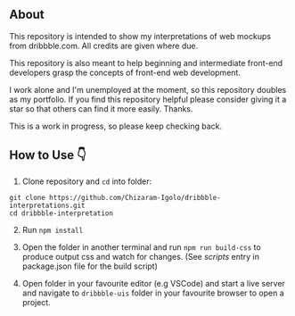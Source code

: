 ## About

This repository is intended to show my interpretations of web mockups from dribbble.com. All credits are given where due.

This repository is also meant to help beginning and intermediate front-end developers grasp the concepts of front-end web development.

I work alone and I'm unemployed at the moment, so this repository doubles as my portfolio. If you find this repository helpful please consider giving it a star so that others can find it more easily. Thanks.

This is a work in progress, so please keep checking back.

## How to Use 👇

1. Clone repository and `cd` into folder:

```
git clone https://github.com/Chizaram-Igolo/dribbble-interpretations.git
cd dribbble-interpretation
```

2. Run `npm install`

3. Open the folder in another terminal and run `npm run build-css` to produce output css and watch for changes. (See _scripts_ entry in package.json file for the build script)

4. Open folder in your favourite editor (e.g VSCode) and start a live server and navigate to `dribbble-uis` folder in your favourite browser to open a project.
